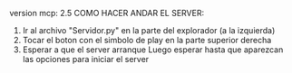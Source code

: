 version mcp: 2.5
COMO HACER ANDAR EL SERVER:
1. Ir al archivo "Servidor.py" en la parte del explorador (a la izquierda)
2. Tocar el boton con el simbolo de play en la parte superior derecha
3. Esperar a que el server arranque
Luego esperar hasta que aparezcan las opciones para iniciar el server